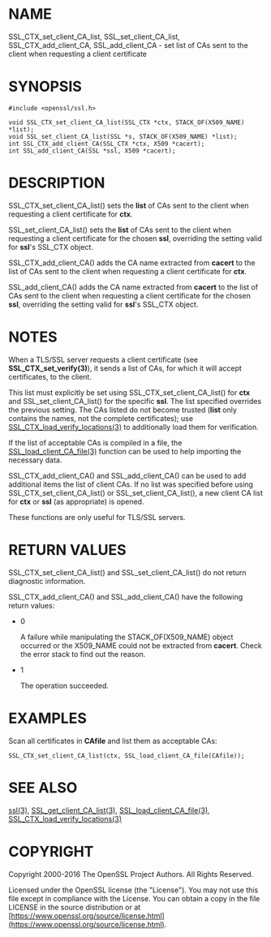 # NAME

SSL\_CTX\_set\_client\_CA\_list, SSL\_set\_client\_CA\_list, SSL\_CTX\_add\_client\_CA,
SSL\_add\_client\_CA - set list of CAs sent to the client when requesting a
client certificate

# SYNOPSIS

    #include <openssl/ssl.h>

    void SSL_CTX_set_client_CA_list(SSL_CTX *ctx, STACK_OF(X509_NAME) *list);
    void SSL_set_client_CA_list(SSL *s, STACK_OF(X509_NAME) *list);
    int SSL_CTX_add_client_CA(SSL_CTX *ctx, X509 *cacert);
    int SSL_add_client_CA(SSL *ssl, X509 *cacert);

# DESCRIPTION

SSL\_CTX\_set\_client\_CA\_list() sets the **list** of CAs sent to the client when
requesting a client certificate for **ctx**.

SSL\_set\_client\_CA\_list() sets the **list** of CAs sent to the client when
requesting a client certificate for the chosen **ssl**, overriding the
setting valid for **ssl**'s SSL\_CTX object.

SSL\_CTX\_add\_client\_CA() adds the CA name extracted from **cacert** to the
list of CAs sent to the client when requesting a client certificate for
**ctx**.

SSL\_add\_client\_CA() adds the CA name extracted from **cacert** to the
list of CAs sent to the client when requesting a client certificate for
the chosen **ssl**, overriding the setting valid for **ssl**'s SSL\_CTX object.

# NOTES

When a TLS/SSL server requests a client certificate (see
**SSL\_CTX\_set\_verify(3)**), it sends a list of CAs, for which
it will accept certificates, to the client.

This list must explicitly be set using SSL\_CTX\_set\_client\_CA\_list() for
**ctx** and SSL\_set\_client\_CA\_list() for the specific **ssl**. The list
specified overrides the previous setting. The CAs listed do not become
trusted (**list** only contains the names, not the complete certificates); use
[SSL\_CTX\_load\_verify\_locations(3)](http://man.he.net/man3/SSL_CTX_load_verify_locations)
to additionally load them for verification.

If the list of acceptable CAs is compiled in a file, the
[SSL\_load\_client\_CA\_file(3)](http://man.he.net/man3/SSL_load_client_CA_file)
function can be used to help importing the necessary data.

SSL\_CTX\_add\_client\_CA() and SSL\_add\_client\_CA() can be used to add additional
items the list of client CAs. If no list was specified before using
SSL\_CTX\_set\_client\_CA\_list() or SSL\_set\_client\_CA\_list(), a new client
CA list for **ctx** or **ssl** (as appropriate) is opened.

These functions are only useful for TLS/SSL servers.

# RETURN VALUES

SSL\_CTX\_set\_client\_CA\_list() and SSL\_set\_client\_CA\_list() do not return
diagnostic information.

SSL\_CTX\_add\_client\_CA() and SSL\_add\_client\_CA() have the following return
values:

- 0

    A failure while manipulating the STACK\_OF(X509\_NAME) object occurred or
    the X509\_NAME could not be extracted from **cacert**. Check the error stack
    to find out the reason.

- 1

    The operation succeeded.

# EXAMPLES

Scan all certificates in **CAfile** and list them as acceptable CAs:

    SSL_CTX_set_client_CA_list(ctx, SSL_load_client_CA_file(CAfile));

# SEE ALSO

[ssl(3)](http://man.he.net/man3/ssl),
[SSL\_get\_client\_CA\_list(3)](http://man.he.net/man3/SSL_get_client_CA_list),
[SSL\_load\_client\_CA\_file(3)](http://man.he.net/man3/SSL_load_client_CA_file),
[SSL\_CTX\_load\_verify\_locations(3)](http://man.he.net/man3/SSL_CTX_load_verify_locations)

# COPYRIGHT

Copyright 2000-2016 The OpenSSL Project Authors. All Rights Reserved.

Licensed under the OpenSSL license (the "License").  You may not use
this file except in compliance with the License.  You can obtain a copy
in the file LICENSE in the source distribution or at
[https://www.openssl.org/source/license.html](https://www.openssl.org/source/license.html).

